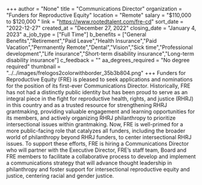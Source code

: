 +++
author = "None"
title = "Communications Director"
organization = "Funders for Reproductive Equity"
location = "Remote"
salary = "$110,000 to $120,000 "
link = "https://www.rootedtalent.com/fre-cd"
sort_date = "2022-12-27"
created_at = "December 27, 2022"
closing_date = "January 4, 2023"
a_job_type = ["Full Time"]
b_benefits = ["General Benefits","Retirement","Paid Leave","Health Insurance","Paid Vacation","Permanently Remote","Dental","Vision","Sick time","Professional development","Life insurance","Short-term disability insurance","Long-term disability insurance"]
c_feedback = ""
aa_degrees_required = "No degree required"
thumbnail = "../../images/frelogos2colorwithborder_35b3b804.png"
+++
Funders for Reproductive Equity (FRE) is pleased to seek applications and nominations for the position of its first-ever Communications Director.  Historically, FRE has not had a distinctly public identity but has been proud to serve as an integral piece in the fight for reproductive health, rights, and justice (RHRJ) in this country and as a trusted resource for strengthening RHRJ grantmaking, providing valuable engagement and learning opportunities for its members, and actively organizing RHRJ philanthropy to prioritize intersectional issues within grantmaking.  Now, FRE is well-primed for a more public-facing role that catalyzes all funders, including the broader world of philanthropy beyond RHRJ funders, to center intersectional RHRJ issues. To support these efforts, FRE is hiring a Communications Director who will partner with the Executive Director, FRE’s staff team, Board and FRE members to facilitate a collaborative process to develop and implement a communications strategy that will advance thought leadership in philanthropy and foster support for intersectional reproductive equity and justice, centering racial and gender justice.  